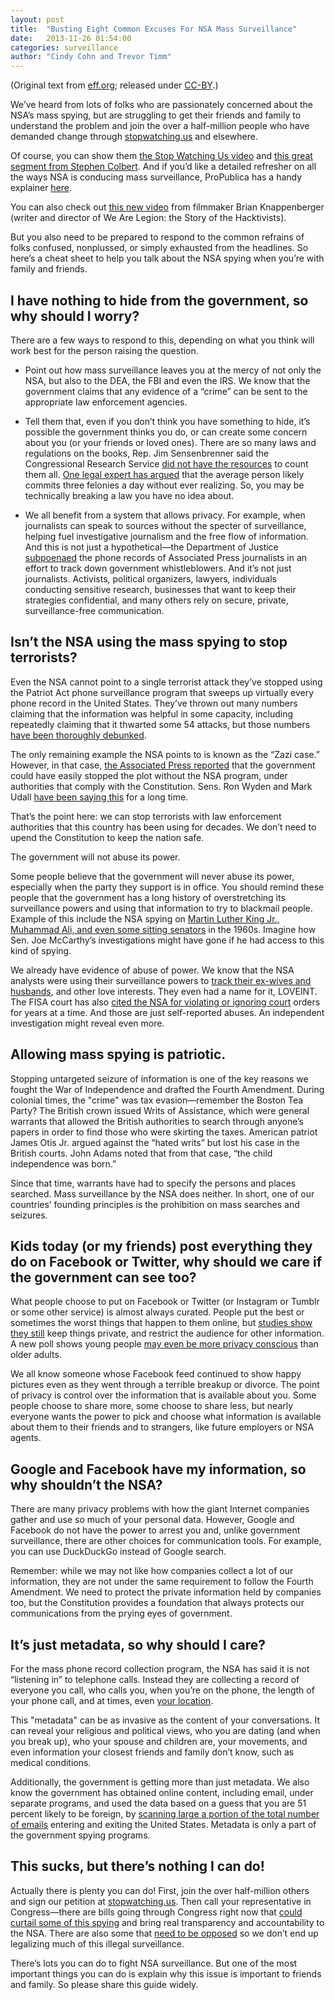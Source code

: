 ```yaml
---
layout: post
title:  "Busting Eight Common Excuses For NSA Mass Surveillance"
date:   2013-11-26 01:54:00
categories: surveillance
author: "Cindy Cohn and Trevor Timm"
---
```

(Original text from [eff.org](https://www.eff.org/deeplinks/2013/11/busting-eight-common-excuses-nsa-surveillance); released under [CC-BY](http://creativecommons.org/licenses/by/3.0/us/).)

We’ve heard from lots of folks who are passionately concerned about the NSA’s mass spying, but are struggling to get their friends and family to understand the problem and join the over a half-million people who have demanded change through [stopwatching.us](https://optin.stopwatching.us/?r=eff) and elsewhere.

Of course, you can show them [the Stop Watching Us video](https://www.youtube.com/watch?v=aGmiw_rrNxk) and [this great segment from Stephen Colbert](http://videocafe.crooksandliars.com/heather/colbert-savages-nsa-and-rep-mike-rogers-se). And if you’d like a detailed refresher on all the ways NSA is conducing mass surveillance, ProPublica has a handy explainer [here](http://www.propublica.org/article/nsa-data-collection-faq).

You can also check out [this new video](http://www.nytimes.com/video/opinion/100000002571435/why-care-about-the-nsa.html?playlistId=100000001150263) from filmmaker Brian Knappenberger (writer and director of We Are Legion: the Story of the Hacktivists).

But you also need to be prepared to respond to the common refrains of folks confused, nonplussed, or simply exhausted from the headlines. So here’s a cheat sheet to help you talk about the NSA spying when you’re with family and friends.

## I have nothing to hide from the government, so why should I worry?

There are a few ways to respond to this, depending on what you think will work best for the person raising the question.

 *   Point out how mass surveillance leaves you at the mercy of not only the NSA, but also to the DEA, the FBI and even the IRS. We know that the government claims that any evidence of a “crime” can be sent to the appropriate law enforcement agencies. 

 *  Tell them that, even if you don’t think you have something to hide, it’s possible the government thinks you do, or can create some concern about you (or your friends or loved ones). There are so many laws and regulations on the books, Rep. Jim Sensenbrenner said the Congressional Research Service [did not have the resources](http://legaltimes.typepad.com/blt/2013/06/way-too-many-criminal-laws-lawyers-tell-congress.html) to count them all.  [One legal expert has argued](http://www.threefeloniesaday.com/Youtoo/tabid/86/Default.aspx) that the average person likely commits three felonies a day without ever realizing. So, you may be technically breaking a law you have no idea about.

 *   We all benefit from a system that allows privacy. For example, when journalists can speak to sources without the specter of surveillance, helping fuel investigative journalism and the free flow of information. And this is not just a hypothetical—the Department of Justice [subpoenaed](http://articles.washingtonpost.com/2013-05-13/world/39226618_1_classified-information-obama-administration-justice-department) the phone records of Associated Press journalists in an effort to track down government whistleblowers. And it’s not just journalists. Activists, political organizers, lawyers, individuals conducting sensitive research, businesses that want to keep their strategies confidential, and many others rely on secure, private, surveillance-free communication.

## Isn’t the NSA using the mass spying to stop terrorists?

Even the NSA cannot point to a single terrorist attack they’ve stopped using the Patriot Act phone surveillance program that sweeps up virtually every phone record in the United States. They’ve thrown out many numbers claiming that the information was helpful in some capacity, including repeatedly claiming that it thwarted some 54 attacks, but those numbers [have been thoroughly debunked](http://www.propublica.org/article/claim-on-attacks-thwarted-by-nsa-spreads-despite-lack-of-evidence).

The only remaining example the NSA points to is known as the “Zazi case.” However, in that case, [the Associated Press reported](http://bigstory.ap.org/article/nyc-bomb-plot-details-settle-little-nsa-debate) that the government could have easily stopped the plot without the NSA program, under authorities that comply with the Constitution. Sens. Ron Wyden and Mark Udall [have been saying this](http://www.techdirt.com/articles/20130613/10352023450/senators-wyden-udall-say-theyve-seen-no-evidence-that-nsa-surveillance-stopped-dozens-terrorist-attacks.shtml) for a long time.

That’s the point here: we can stop terrorists with law enforcement authorities that this country has been using for decades. We don’t need to upend the Constitution to keep the nation safe.

The government will not abuse its power.

Some people believe that the government will never abuse its power, especially when the party they support is in office.  You should remind these people that the government has a long history of overstretching its surveillance powers and using that information to try to blackmail people. Example of this include the NSA spying on [Martin Luther King Jr., Muhammad Ali, and even some sitting senators](http://www.foreignpolicy.com/articles/2013/09/25/it_happened_here_NSA_spied_on_senators_1970s) in the 1960s. Imagine how Sen. Joe McCarthy’s investigations might have gone if he had access to this kind of spying.

We already have evidence of abuse of power. We know that the NSA analysts were using their surveillance powers to [track their ex-wives and husbands](http://blogs.wsj.com/washwire/2013/08/23/nsa-officers-sometimes-spy-on-love-interests/), and other love interests. They even had a name for it, LOVEINT.  The FISA court has also [cited the NSA for violating or ignoring court](https://www.eff.org/deeplinks/2013/11/same-surveillance-story-different-chapter) orders for years at a time. And those are just self-reported abuses. An independent investigation might reveal even more.

## Allowing mass spying is patriotic.

Stopping untargeted seizure of information is one of the key reasons we fought the War of Independence and drafted the Fourth Amendment.  During colonial times, the "crime" was tax evasion—remember the Boston Tea Party?  The British crown issued Writs of Assistance, which were general warrants that allowed the British authorities to search through anyone’s papers in order to find those who were skirting the taxes.  American patriot James Otis Jr. argued against the “hated writs” but lost his case in the British courts.  John Adams noted that from that case, “the child independence was born.”  

Since that time, warrants have had to specify the persons and places searched. Mass surveillance by the NSA does neither.  In short, one of our countries’ founding principles is the prohibition on mass searches and seizures.

## Kids today (or my friends) post everything they do on Facebook or Twitter, why should we care if the government can see too?

What people choose to put on Facebook or Twitter (or Instagram or Tumblr or some other service) is almost always curated.  People put the best or sometimes the worst things that happen to them online, but [studies show they still](http://www.pewinternet.org/Reports/2013/Teens-Social-Media-And-Privacy.aspx) keep things private, and restrict the audience for other information.  A new poll shows young people [may even be more privacy conscious](http://www.usatoday.com/story/cybertruth/2013/11/13/snowden-effect-young-people-now-care-about-privacy/3517919/) than older adults.

We all know someone whose Facebook feed continued to show happy pictures even as they went through a terrible breakup or divorce.  The point of privacy is control over the information that is available about you. Some people choose to share more, some choose to share less, but nearly everyone wants the power to pick and choose what information is available about them to their friends and to strangers, like future employers or NSA agents.

## Google and Facebook have my information, so why shouldn’t the NSA?

There are many privacy problems with how the giant Internet companies gather and use so much of your personal data. However, Google and Facebook do not have the power to arrest you and, unlike government surveillance, there are other choices for communication tools. For example, you can use DuckDuckGo instead of Google search.

Remember: while we may not like how companies collect a lot of our information, they are not under the same requirement to follow the Fourth Amendment. We need to protect the private information held by companies too, but the Constitution provides a foundation that always protects our communications from the prying eyes of government.

## It’s just metadata, so why should I care?

For the mass phone record collection program, the NSA has said it is not “listening in” to telephone calls.  Instead they are collecting a record of everyone you call, who calls you, when you’re on the phone, the length of your phone call, and at times, even [your location](http://www.theguardian.com/world/2013/oct/02/nsa-us-cell-phone-data-location-programs).

This "metadata" can be as invasive as the content of your conversations. It can reveal your religious and political views, who you are dating (and when you break up), who your spouse and children are, your movements, and even information your closest friends and family don’t know, such as medical conditions.

Additionally, the government is getting more than just metadata. We also know the government has obtained online content, including email, under separate programs, and used the data based on a guess that you are 51 percent likely to be foreign, by [scanning large a portion of the total number of emails](http://www.nytimes.com/2013/08/08/us/broader-sifting-of-data-abroad-is-seen-by-nsa.html?_r=0) entering and exiting the United States. Metadata is only a part of the government spying programs.

## This sucks, but there’s nothing I can do!

Actually there is plenty you can do! First, join the over half-million others and sign our petition at [stopwatching.us](https://optin.stopwatching.us/?r=eff). Then call your representative in Congress—there are bills going through Congress right now that [could curtail some of this spying](https://www.eff.org/deeplinks/2013/11/floor-not-ceiling-supporting-usa-freedom-act-step-towards-less-surveillance) and bring real transparency and accountability to the NSA. There are also some that [need to be opposed](https://action.eff.org/o/9042/p/dia/action3/common/public/?action_KEY=9437) so we don’t end up legalizing much of this illegal surveillance.

There’s lots you can do to fight NSA surveillance. But one of the most important things you can do is explain why this issue is important to friends and family.  So please share this guide widely.

